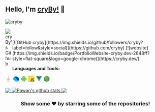 ## Hello, I'm [cryBy!](https://cryby.dev) 👋

<p align="left"> <img src="https://komarev.com/ghpvc/?username=cryby&label=Views&color=blue&style=plastic" alt="cryby" /> </p>

<a href="https://github.com/cryby">
  <img align="left" alt="cryBy's Github" width="22px" src="https://cdn.jsdelivr.net/npm/simple-icons@v3/icons/github.svg" />
</a>
<br/>
<br/>
[![GitHub cryby](https://img.shields.io/github/followers/cryby?label=follow&style=social)](https://github.com/cryby)
[![website](https://img.shields.io/badge/PortfolioWebsite-cryby.dev-2648ff?style=flat-square&logo=google-chrome)](https://cryby.dev/)


**Languages and Tools:**  

<code><img height="20" src="https://raw.githubusercontent.com/github/explore/80688e429a7d4ef2fca1e82350fe8e3517d3494d/topics/java/java.png"></code>
<code><img height="20" src="https://raw.githubusercontent.com/github/explore/80688e429a7d4ef2fca1e82350fe8e3517d3494d/topics/dart/dart.png"></code>
<code><img height="20" src="https://raw.githubusercontent.com/github/explore/80688e429a7d4ef2fca1e82350fe8e3517d3494d/topics/android/android.png"></code>
<code><img height="20" src="https://raw.githubusercontent.com/github/explore/80688e429a7d4ef2fca1e82350fe8e3517d3494d/topics/javascript/javascript.png"></code>
<code><img height="20" src="https://raw.githubusercontent.com/github/explore/80688e429a7d4ef2fca1e82350fe8e3517d3494d/topics/vue/vue.png"></code>
<code><img height="20" src="https://raw.githubusercontent.com/github/explore/80688e429a7d4ef2fca1e82350fe8e3517d3494d/topics/nodejs/nodejs.png"></code>    

<a href="https://github.com/cryby">
  <img align="center" src="https://github-readme-stats.vercel.app/api/top-langs/?username=cryby&theme=light&hide_langs_below=1" />
</a>
<a href="https://github.com/cryby">
 <img align="center" src="https://github-readme-stats.vercel.app/api?username=cryby&show_icons=true&theme=light&line_height=27" alt="Pawan's github stats"/>
</a>
<a href="https://github.com/cryby/midecon-private">
 <img align="center" src="https://github-readme-stats.vercel.app/api/pin/?username=cryby&repo=fitspace&theme=light" />
</a>

<div align="center">

### Show some ❤️ by starring some of the repositories!

</div>
